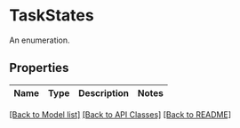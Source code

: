 # TaskStates

An enumeration.
## Properties
Name | Type | Description | Notes
------------ | ------------- | ------------- | -------------

[[Back to Model list]](../README.md#documentation-for-models) [[Back to API Classes]](../README.md#documentation-for-api-endpoints) [[Back to README]](../README.md)
